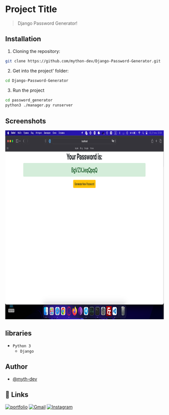 # Project Title

> Django Password Generator!

## Installation

1. Cloning the repository:

```bash
git clone https://github.com/mython-dev/Django-Password-Generator.git

```

2. Get into the project' folder:

```bash
cd Django-Password-Generator
```
3. Run the project

```bash
cd password_generator
python3 ./manager.py runserver
```

## Screenshots

<img src="https://github.com/mython-dev/Django-Password-Generator/blob/main/screenshot/screenshot.png" width=650 height=600>

## libraries

- `Python 3`
    - `Django`

## Author

- [@myth-dev](https://t.me/myth_dev)

## 🔗 Links
[![portfolio](https://img.shields.io/badge/Telegram-2CA5E0?style=for-the-badge&logo=telegram&logoColor=white)](https://github.com/mython-dev)
[![Gmail](https://img.shields.io/badge/Gmail-D14836?style=for-the-badge&logo=gmail&logoColor=white)](mailto:miton0030@gmail.com)
[![Instagram](https://img.shields.io/badge/mython_dev-E4405F?style=for-the-badge&logo=instagram&logoColor=white)](https://instagram.com/mython_dev)
